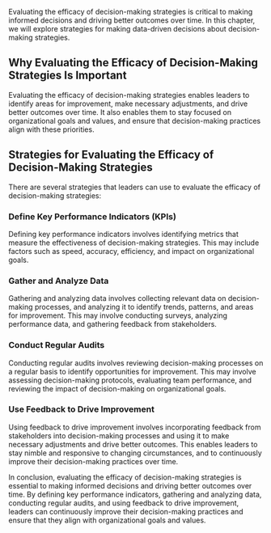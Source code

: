 
Evaluating the efficacy of decision-making strategies is critical to making informed decisions and driving better outcomes over time. In this chapter, we will explore strategies for making data-driven decisions about decision-making strategies.

Why Evaluating the Efficacy of Decision-Making Strategies Is Important
----------------------------------------------------------------------

Evaluating the efficacy of decision-making strategies enables leaders to identify areas for improvement, make necessary adjustments, and drive better outcomes over time. It also enables them to stay focused on organizational goals and values, and ensure that decision-making practices align with these priorities.

Strategies for Evaluating the Efficacy of Decision-Making Strategies
--------------------------------------------------------------------

There are several strategies that leaders can use to evaluate the efficacy of decision-making strategies:

### Define Key Performance Indicators (KPIs)

Defining key performance indicators involves identifying metrics that measure the effectiveness of decision-making strategies. This may include factors such as speed, accuracy, efficiency, and impact on organizational goals.

### Gather and Analyze Data

Gathering and analyzing data involves collecting relevant data on decision-making processes, and analyzing it to identify trends, patterns, and areas for improvement. This may involve conducting surveys, analyzing performance data, and gathering feedback from stakeholders.

### Conduct Regular Audits

Conducting regular audits involves reviewing decision-making processes on a regular basis to identify opportunities for improvement. This may involve assessing decision-making protocols, evaluating team performance, and reviewing the impact of decision-making on organizational goals.

### Use Feedback to Drive Improvement

Using feedback to drive improvement involves incorporating feedback from stakeholders into decision-making processes and using it to make necessary adjustments and drive better outcomes. This enables leaders to stay nimble and responsive to changing circumstances, and to continuously improve their decision-making practices over time.

In conclusion, evaluating the efficacy of decision-making strategies is essential to making informed decisions and driving better outcomes over time. By defining key performance indicators, gathering and analyzing data, conducting regular audits, and using feedback to drive improvement, leaders can continuously improve their decision-making practices and ensure that they align with organizational goals and values.
